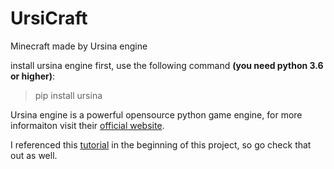 # UrsiCraft

Minecraft made by Ursina engine

install ursina engine first, use the following command **(you need python 3.6 or higher)**:

> pip install ursina

Ursina engine is a powerful opensource python game engine, for more informaiton visit their [official website](https://www.ursinaengine.org/).

I referenced this [tutorial](https://youtu.be/DHSRaVeQxIk) in the beginning of this project, so go check that out as well.
